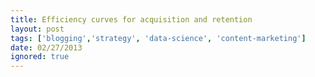 ```yaml
---
title: Efficiency curves for acquisition and retention
layout: post
tags: ['blogging','strategy', 'data-science', 'content-marketing']
date: 02/27/2013
ignored: true
---
```

